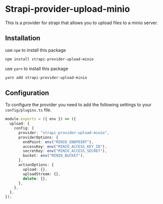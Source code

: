 # Strapi-provider-upload-minio
This is a provider for strapi that allows you to upload files to a minio server.

## Installation
use `npm` to install this package
```bash
npm install strapi-provider-upload-minio
```
use `yarn` to install this package
```bash
yarn add strapi-provider-upload-minio
```

## Configuration
To configure the provider you need to add the following settings to your `config/plugins.ts` file.
```ts
module.exports = ({ env }) => ({
  upload: {
    config: {
      provider: "strapi-provider-upload-minio",
      providerOptions: {
        endPoint: env("MINIO_ENDPOINT"),
        accessKey: env("MINIO_ACCESS_KEY_ID"),
        secretKey: env("MINIO_ACCESS_SECRET"),
        bucket: env("MINIO_BUCKET"),
      },
      actionOptions: {
        upload: {},
        uploadStream: {},
        delete: {},
      },
    },
  },
});

```